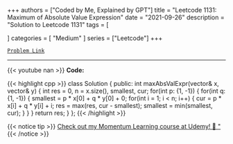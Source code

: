 
+++
authors = ["Coded by Me, Explained by GPT"]
title = "Leetcode 1131: Maximum of Absolute Value Expression"
date = "2021-09-26"
description = "Solution to Leetcode 1131"
tags = [
    
]
categories = [
    "Medium"
]
series = ["Leetcode"]
+++



[`Problem Link`](https://leetcode.com/problems/maximum-of-absolute-value-expression/description/)

---
{{< youtube nan >}}
**Code:**

{{< highlight cpp >}}
class Solution {
public:
    int maxAbsValExpr(vector<int>& x, vector<int>& y) {
        int res = 0, n = x.size(), smallest, cur;
        for(int p: {1, -1}) {
            for(int q: {1, -1}) {
                smallest = p * x[0] + q * y[0] + 0;
                for(int i = 1; i < n; i++) {
                    cur = p * x[i] + q * y[i] + i;
                    res = max(res, cur - smallest);
                    smallest = min(smallest, cur);
                }
            }
        }
        return res;
    }
};
{{< /highlight >}}



{{< notice tip >}}
[Check out my Momentum Learning course at Udemy! 🚀 "](https://www.udemy.com/course/blind-75-the-data-structures-and-algorithms-essentials/)
{{< /notice >}}

